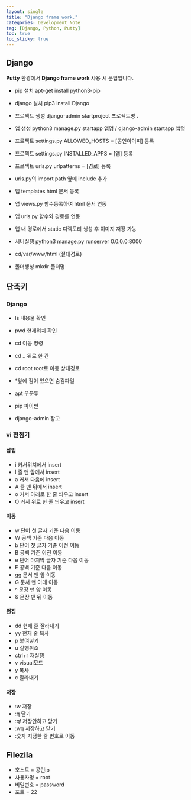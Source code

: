 ```yaml
---
layout: single
title: "Django frame work."
categories: Development_Note
tag: [Django, Python, Putty]
toc: true
toc_sticky: true
---
```

## Django  
**Putty** 환경에서 **Django frame work** 사용 시 문법입니다.

- pip 설치 apt-get install python3-pip
- django 설치 pip3 install Django
- 프로젝트 생성 django-admin startproject 프로젝트명 .
- 앱 생성 python3 manage.py startapp 앱명 / django-admin startapp 앱명

- 프로젝트 settings.py ALLOWED_HOSTS = [공인아이피] 등록
- 프로젝트 settings.py INSTALLED_APPS = [앱] 등록
- 프로젝트 urls.py urlpatterns = [경로] 등록
- urls.py의 import path 옆에 include 추가

- 앱 templates html 문서 등록
- 앱 views.py 함수등록하여 html 문서 연동
- 앱 urls.py 함수와 경로를 연동​
- 앱 내 경로에서 static 디렉토리 생성 후 이미지 저장 가능

- 서버실행 python3 manage.py runserver 0.0.0.0:8000
- cd/var/www/html (절대경로)
- 폴더생성 mkdir 폴더명

## 단축키  
### Django  
- ls  내용물 확인
- pwd  현재위치 확인
- cd  이동 명령
- cd ..  위로 한 칸
- cd root  root로 이동 상대경로
- *앞에 점이 있으면 숨김파일

- apt  우분투
- pip 파이썬
- django-admin 장고

### vi 편집기
#### 삽입
- i  커서위치에서 insert
- l  줄 맨 앞에서 insert
- a  커서 다음에 insert
- A  줄 맨 뒤에서 insert
- o  커서 아래로 한 줄 띄우고 insert
- O  커서 위로 한 줄 띄우고 insert

#### 이동
- w  단어 첫 글자 기준 다음 이동
- W  공백 기준 다음 이동
- b  단어 첫 글자 기준 이전 이동
- B  공백 기준 이전 이동
- e  단어 마지막 글자 기준 다음 이동
- E  공백 기준 다음 이동
- gg  문서 맨 앞 이동
- G  문서 맨 아래 이동
- ^  문장 맨 앞 이동
- &  문장 맨 뒤 이동

#### 편집 
- dd  현재 줄 잘라내기
- yy  현재 줄 복사
- p  붙여넣기
- u  실행취소
- ctrl+r  재실행
- v  visual모드
- y  복사
- c  잘라내기

#### 저장
- :w  저장
- :q  닫기
- :q!  저장안하고 닫기
- :wq  저장하고 닫기
- :숫자  지정한 줄 번호로 이동

## Filezila  
- 호스트 = 공인ip
- 사용자명 = root
- 비밀번호 = password
- 포트 = 22